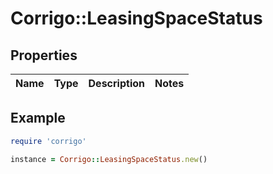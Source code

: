 # Corrigo::LeasingSpaceStatus

## Properties

| Name | Type | Description | Notes |
| ---- | ---- | ----------- | ----- |

## Example

```ruby
require 'corrigo'

instance = Corrigo::LeasingSpaceStatus.new()
```

